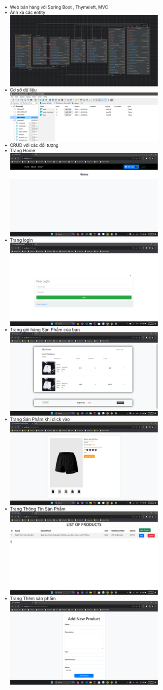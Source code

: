 - Web bán hàng với Spring Boot , Thymeleft, MVC
- Ánh xạ các entity
  ![img.png](img%2Fimg.png)
- Cơ sở dữ liệu
  ![img_1.png](img%2Fimg_1.png)
- CRUD với các đối tượng
- Trang Home
 ![img_2.png](img%2Fimg_2.png)
- Trang login
 ![img_3.png](img%2Fimg_3.png)
- Trang giỏ hàng Sản Phẩm của bạn
  ![img_4.png](img%2Fimg_4.png)
- Trang Sản Phẩm khi click vào
  ![img_6.png](img%2Fimg_6.png)
- Trang Thông Tin Sản Phẩm
  ![img_7.png](img%2Fimg_7.png)
- Trang Thêm sản phẩm
  ![img_8.png](img%2Fimg_8.png)